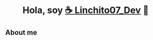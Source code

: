 <div align="center">
<h1 align="center">Hola, soy <a href=""> ☕ Linchito07_Dev</a> 👋</h1>
</div>

## About me
